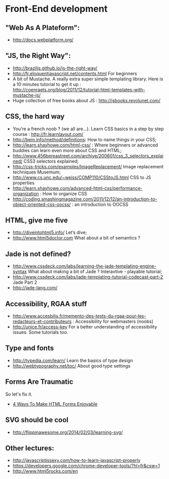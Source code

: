 Front-End development
=====================


"Web As A Plateform":
---------------------

* http://docs.webplatform.org/

"JS, the Right Way":
--------------------

* http://braziljs.github.io/js-the-right-way/
* http://fr.eloquentjavascript.net/contents.html For beginners
* A bit of Mustache. A really extra super simple templating library. Here is a 10 minutes tutorial to get it up : http://coenraets.org/blog/2011/12/tutorial-html-templates-with-mustache-js/
* Huge collection of free books about JS : http://jsbooks.revolunet.com/


CSS, the hard way
------------------
* You’re a french noob ? (we all are…). Learn CSS basics in a step by step course : http://fr.learnlayout.com/
* http://bem.info/method/definitions: How to name things in your CSS;
* http://learn.shayhowe.com/html-css/ : Where beginners or advanced buddies can learn even more about CSS and HTML;
* http://www.456bereastreet.com/archive/200601/css_3_selectors_explained/ CSS3 selectors explained;
* http://css-tricks.com/examples/ImageReplacement/ Image replacement techniques Musemum;
* http://www.cs.unc.edu/~weiss/COMP110/CSStoJS.html CSS to JS properties
* http://learn.shayhowe.com/advanced-html-css/performance-organization : How to organize CSS
* http://coding.smashingmagazine.com/2011/12/12/an-introduction-to-object-oriented-css-oocss/ : an introduction to OOCSS


HTML, give me five
--------------------
* http://diveintohtml5.info/ Let’s dive;
* http://www.html5doctor.com What about a bit of semantics ?


Jade is not defined?
--------------------
* http://www.cssdeck.com/labs/learning-the-jade-templating-engine-syntax What about making a bit of Jade ? Interavtive - playable tutorial;
* http://www.cssdeck.com/labs/jade-templating-tutorial-codecast-part-2 Jade Part 2
* http://jade-lang.com/


Accessibility, RGAA stuff
------------------------
* http://www.accesbilis.fr/memento-des-tests-du-rgaa-pour-les-redacteurs-et-contributeurs : Accessibility for webmasters (noobs)
* http://unice.fr/access-key For a better understanding of accessibility issues. Some tutorials too.


Type and fonts
---------------
* http://typedia.com/learn/ Learn the basics of type design
* http://webtypography.net/toc/ About good type settings


Forms Are Traumatic
-------------------

So let's fix it.

* [4 Ways To Make HTML Forms Enjoyable](http://www.kendoui.com/blogs/teamblog/posts/13-11-28/4-ways-to-make-html-forms-enjoyable.aspx)

## SVG should be cool

* http://flippinawesome.org/2014/02/03/learning-svg/


Other lectures:
---------------

* http://javascriptissexy.com/how-to-learn-javascript-properly
* https://developers.google.com/chrome-developer-tools/?hl=fr&csw=1
* http://www.html5rocks.com/en


